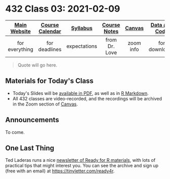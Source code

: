# 432 Class 03: 2021-02-09

[Main Website](https://thomaselove.github.io/432/) | [Course Calendar](https://thomaselove.github.io/432/calendar.html) | [Syllabus](https://thomaselove.github.io/432-2021-syllabus/) | [Course Notes](https://thomaselove.github.io/432-notes/) | [Canvas](https://canvas.case.edu) | [Data and Code](https://github.com/THOMASELOVE/432-data) | [Sources](https://github.com/THOMASELOVE/432-2021/edit/master/references) | [Contact Us](https://thomaselove.github.io/432/contact.html)
:-----------: | :--------------: | :----------: | :---------: | :-------------: | :-----------: | :------------: | :-------------:
for everything | for deadlines | expectations | from Dr. Love | zoom info | for downloads | to read/watch | need help?

> Quote will go here.

## Materials for Today's Class

- Today's Slides will be [available in PDF](https://github.com/THOMASELOVE/432-2021/blob/master/classes/class01/432_2021_slides03.pdf), as well as in [R Markdown](https://github.com/THOMASELOVE/432-2021/blob/master/classes/class01/432_2021_slides03.Rmd).
- All 432 classes are video-recorded, and the recordings will be archived in the Zoom section of [Canvas](https://canvas.case.edu).

## Announcements

To come.

## One Last Thing

Ted Laderas runs a nice [newsletter of Ready for R materials](https://tinyletter.com/ready4r), with lots of practical tips that might interest you. You can see the archive and sign up (free with an email) at https://tinyletter.com/ready4r.

